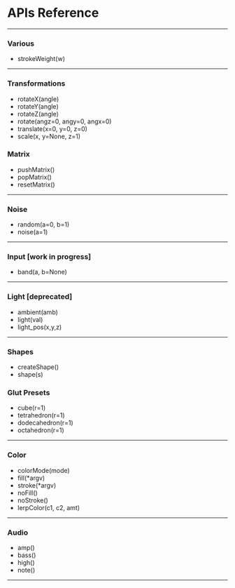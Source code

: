 # APIs Reference
***
### Various
* strokeWeight(w)
***

### Transformations
* rotateX(angle)
* rotateY(angle)
* rotateZ(angle)
* rotate(angz=0, angy=0, angx=0)
* translate(x=0, y=0, z=0)
* scale(x, y=None, z=1)

### Matrix
* pushMatrix()
* popMatrix()
* resetMatrix()
***

### Noise
* random(a=0, b=1)
* noise(a=1)
***

### Input [work in progress]
* band(a, b=None)
***

### Light [deprecated]
* ambient(amb)
* light(val)
* light_pos(x,y,z)
***

### Shapes
* createShape()
* shape(s)

### Glut Presets
* cube(r=1)
* tetrahedron(r=1)
* dodecahedron(r=1)
* octahedron(r=1)
***

### Color
* colorMode(mode)
* fill(*argv)
* stroke(*argv)
* noFill()
* noStroke()
* lerpColor(c1, c2, amt)
***

### Audio
* amp()
* bass()
* high()
* note()
***
